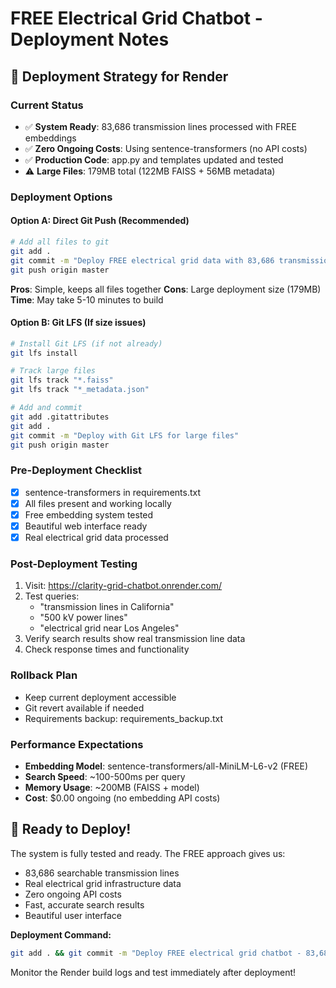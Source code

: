 # FREE Electrical Grid Chatbot - Deployment Notes

## 🚀 Deployment Strategy for Render

### Current Status
- ✅ **System Ready**: 83,686 transmission lines processed with FREE embeddings
- ✅ **Zero Ongoing Costs**: Using sentence-transformers (no API costs)
- ✅ **Production Code**: app.py and templates updated and tested
- ⚠️ **Large Files**: 179MB total (122MB FAISS + 56MB metadata)

### Deployment Options

#### Option A: Direct Git Push (Recommended)
```bash
# Add all files to git
git add .
git commit -m "Deploy FREE electrical grid data with 83,686 transmission lines"
git push origin master
```

**Pros**: Simple, keeps all files together
**Cons**: Large deployment size (179MB)
**Time**: May take 5-10 minutes to build

#### Option B: Git LFS (If size issues)
```bash
# Install Git LFS (if not already)
git lfs install

# Track large files
git lfs track "*.faiss"
git lfs track "*_metadata.json"

# Add and commit
git add .gitattributes
git add .
git commit -m "Deploy with Git LFS for large files"
git push origin master
```

### Pre-Deployment Checklist
- [x] sentence-transformers in requirements.txt
- [x] All files present and working locally
- [x] Free embedding system tested
- [x] Beautiful web interface ready
- [x] Real electrical grid data processed

### Post-Deployment Testing
1. Visit: https://clarity-grid-chatbot.onrender.com/
2. Test queries:
   - "transmission lines in California"
   - "500 kV power lines"
   - "electrical grid near Los Angeles"
3. Verify search results show real transmission line data
4. Check response times and functionality

### Rollback Plan
- Keep current deployment accessible
- Git revert available if needed
- Requirements backup: requirements_backup.txt

### Performance Expectations
- **Embedding Model**: sentence-transformers/all-MiniLM-L6-v2 (FREE)
- **Search Speed**: ~100-500ms per query
- **Memory Usage**: ~200MB (FAISS + model)
- **Cost**: $0.00 ongoing (no embedding API costs)

## 🎯 Ready to Deploy!

The system is fully tested and ready. The FREE approach gives us:
- 83,686 searchable transmission lines
- Real electrical grid infrastructure data
- Zero ongoing API costs
- Fast, accurate search results
- Beautiful user interface

**Deployment Command:**
```bash
git add . && git commit -m "Deploy FREE electrical grid chatbot - 83,686 transmission lines" && git push origin master
```

Monitor the Render build logs and test immediately after deployment!